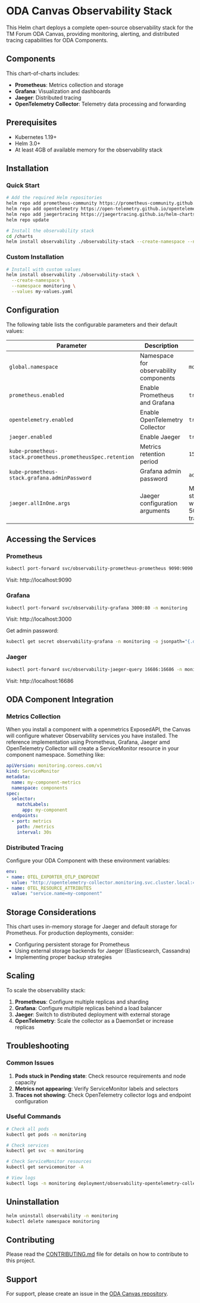 # ODA Canvas Observability Stack

This Helm chart deploys a complete open-source observability stack for the TM Forum ODA Canvas, providing monitoring, alerting, and distributed tracing capabilities for ODA Components.

## Components

This chart-of-charts includes:

- **Prometheus**: Metrics collection and storage
- **Grafana**: Visualization and dashboards
- **Jaeger**: Distributed tracing
- **OpenTelemetry Collector**: Telemetry data processing and forwarding

## Prerequisites

- Kubernetes 1.19+
- Helm 3.0+
- At least 4GB of available memory for the observability stack

## Installation

### Quick Start

```bash
# Add the required Helm repositories
helm repo add prometheus-community https://prometheus-community.github.io/helm-charts
helm repo add opentelemetry https://open-telemetry.github.io/opentelemetry-helm-charts  
helm repo add jaegertracing https://jaegertracing.github.io/helm-charts
helm repo update

# Install the observability stack
cd /charts
helm install observability ./observability-stack --create-namespace --namespace monitoring
```

### Custom Installation

```bash
# Install with custom values
helm install observability ./observability-stack \
  --create-namespace \
  --namespace monitoring \
  --values my-values.yaml
```

## Configuration

The following table lists the configurable parameters and their default values:

| Parameter | Description | Default |
|-----------|-------------|---------|
| `global.namespace` | Namespace for observability components | `monitoring` |
| `prometheus.enabled` | Enable Prometheus and Grafana | `true` |
| `opentelemetry.enabled` | Enable OpenTelemetry Collector | `true` |
| `jaeger.enabled` | Enable Jaeger | `true` |
| `kube-prometheus-stack.prometheus.prometheusSpec.retention` | Metrics retention period | `15d` |
| `kube-prometheus-stack.grafana.adminPassword` | Grafana admin password | `admin` |
| `jaeger.allInOne.args` | Jaeger configuration arguments | Memory storage with 50000 traces |

## Accessing the Services

### Prometheus
```bash
kubectl port-forward svc/observability-prometheus-prometheus 9090:9090 -n monitoring
```
Visit: http://localhost:9090

### Grafana
```bash
kubectl port-forward svc/observability-grafana 3000:80 -n monitoring
```
Visit: http://localhost:3000

Get admin password:
```bash
kubectl get secret observability-grafana -n monitoring -o jsonpath="{.data.admin-password}" | base64 -d
```

### Jaeger
```bash
kubectl port-forward svc/observability-jaeger-query 16686:16686 -n monitoring
```
Visit: http://localhost:16686

## ODA Component Integration

### Metrics Collection

When you install a component with a openmetrics ExposedAPI, the Canvas will configure whatever Observability services you have installed. The reference implementation using Prometheus, Grafana, Jaeger amd OpenTelemetry Collector will create a ServiceMonitor resource in your component namespace. Something like:

```yaml
apiVersion: monitoring.coreos.com/v1
kind: ServiceMonitor
metadata:
  name: my-component-metrics
  namespace: components
spec:
  selector:
    matchLabels:
      app: my-component
  endpoints:
  - port: metrics
    path: /metrics
    interval: 30s
```

### Distributed Tracing

Configure your ODA Component with these environment variables:

```yaml
env:
- name: OTEL_EXPORTER_OTLP_ENDPOINT
  value: "http://opentelemetry-collector.monitoring.svc.cluster.local:4318"
- name: OTEL_RESOURCE_ATTRIBUTES
  value: "service.name=my-component"
```

## Storage Considerations

This chart uses in-memory storage for Jaeger and default storage for Prometheus. For production deployments, consider:

- Configuring persistent storage for Prometheus
- Using external storage backends for Jaeger (Elasticsearch, Cassandra)
- Implementing proper backup strategies

## Scaling

To scale the observability stack:

1. **Prometheus**: Configure multiple replicas and sharding
2. **Grafana**: Configure multiple replicas behind a load balancer
3. **Jaeger**: Switch to distributed deployment with external storage
4. **OpenTelemetry**: Scale the collector as a DaemonSet or increase replicas

## Troubleshooting

### Common Issues

1. **Pods stuck in Pending state**: Check resource requirements and node capacity
2. **Metrics not appearing**: Verify ServiceMonitor labels and selectors
3. **Traces not showing**: Check OpenTelemetry collector logs and endpoint configuration

### Useful Commands

```bash
# Check all pods
kubectl get pods -n monitoring

# Check services
kubectl get svc -n monitoring

# Check ServiceMonitor resources
kubectl get servicemonitor -A

# View logs
kubectl logs -n monitoring deployment/observability-opentelemetry-collector
```

## Uninstallation

```bash
helm uninstall observability -n monitoring
kubectl delete namespace monitoring
```

## Contributing

Please read the [CONTRIBUTING.md](../../CONTRIBUTING.md) file for details on how to contribute to this project.

## Support

For support, please create an issue in the [ODA Canvas repository](https://github.com/tmforum-oda/oda-canvas/issues).
